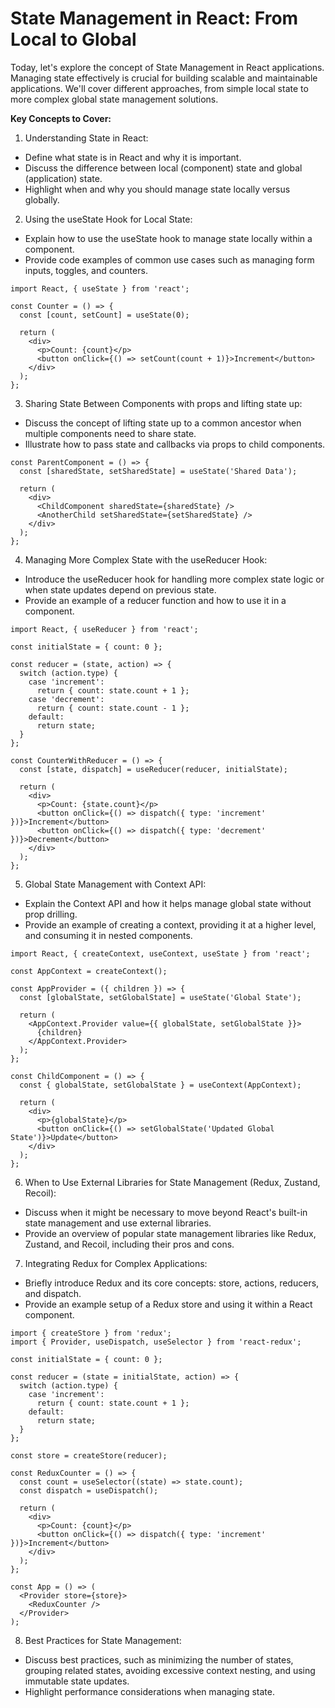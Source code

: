# State Management in React: From Local to Global

Today, let's explore the concept of State Management in React applications. Managing state effectively is crucial for building scalable and maintainable applications. We'll cover different approaches, from simple local state to more complex global state management solutions.

**Key Concepts to Cover:**

1. Understanding State in React:

- Define what state is in React and why it is important.
- Discuss the difference between local (component) state and global (application) state.
- Highlight when and why you should manage state locally versus globally.

2. Using the useState Hook for Local State:

- Explain how to use the useState hook to manage state locally within a component.
- Provide code examples of common use cases such as managing form inputs, toggles, and counters.

```
import React, { useState } from 'react';

const Counter = () => {
  const [count, setCount] = useState(0);

  return (
    <div>
      <p>Count: {count}</p>
      <button onClick={() => setCount(count + 1)}>Increment</button>
    </div>
  );
};
```

3. Sharing State Between Components with props and lifting state up:

- Discuss the concept of lifting state up to a common ancestor when multiple components need to share state.
- Illustrate how to pass state and callbacks via props to child components.

```
const ParentComponent = () => {
  const [sharedState, setSharedState] = useState('Shared Data');

  return (
    <div>
      <ChildComponent sharedState={sharedState} />
      <AnotherChild setSharedState={setSharedState} />
    </div>
  );
};
```

4. Managing More Complex State with the useReducer Hook:

- Introduce the useReducer hook for handling more complex state logic or when state updates depend on previous state.
- Provide an example of a reducer function and how to use it in a component.

```
import React, { useReducer } from 'react';

const initialState = { count: 0 };

const reducer = (state, action) => {
  switch (action.type) {
    case 'increment':
      return { count: state.count + 1 };
    case 'decrement':
      return { count: state.count - 1 };
    default:
      return state;
  }
};

const CounterWithReducer = () => {
  const [state, dispatch] = useReducer(reducer, initialState);

  return (
    <div>
      <p>Count: {state.count}</p>
      <button onClick={() => dispatch({ type: 'increment' })}>Increment</button>
      <button onClick={() => dispatch({ type: 'decrement' })}>Decrement</button>
    </div>
  );
};
```

5. Global State Management with Context API:

- Explain the Context API and how it helps manage global state without prop drilling.
- Provide an example of creating a context, providing it at a higher level, and consuming it in nested components.

```
import React, { createContext, useContext, useState } from 'react';

const AppContext = createContext();

const AppProvider = ({ children }) => {
  const [globalState, setGlobalState] = useState('Global State');

  return (
    <AppContext.Provider value={{ globalState, setGlobalState }}>
      {children}
    </AppContext.Provider>
  );
};

const ChildComponent = () => {
  const { globalState, setGlobalState } = useContext(AppContext);

  return (
    <div>
      <p>{globalState}</p>
      <button onClick={() => setGlobalState('Updated Global State')}>Update</button>
    </div>
  );
};
```

6. When to Use External Libraries for State Management (Redux, Zustand, Recoil):

- Discuss when it might be necessary to move beyond React's built-in state management and use external libraries.
- Provide an overview of popular state management libraries like Redux, Zustand, and Recoil, including their pros and cons.

7. Integrating Redux for Complex Applications:

- Briefly introduce Redux and its core concepts: store, actions, reducers, and dispatch.
- Provide an example setup of a Redux store and using it within a React component.

```
import { createStore } from 'redux';
import { Provider, useDispatch, useSelector } from 'react-redux';

const initialState = { count: 0 };

const reducer = (state = initialState, action) => {
  switch (action.type) {
    case 'increment':
      return { count: state.count + 1 };
    default:
      return state;
  }
};

const store = createStore(reducer);

const ReduxCounter = () => {
  const count = useSelector((state) => state.count);
  const dispatch = useDispatch();

  return (
    <div>
      <p>Count: {count}</p>
      <button onClick={() => dispatch({ type: 'increment' })}>Increment</button>
    </div>
  );
};

const App = () => (
  <Provider store={store}>
    <ReduxCounter />
  </Provider>
);
```

8. Best Practices for State Management:

- Discuss best practices, such as minimizing the number of states, grouping related states, avoiding excessive context nesting, and using immutable state updates.
- Highlight performance considerations when managing state.
